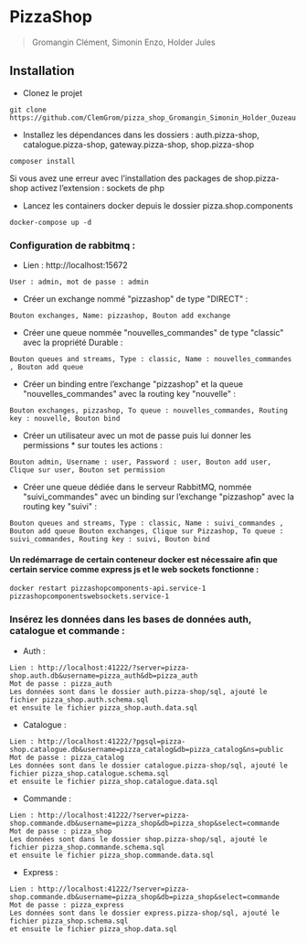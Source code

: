 # PizzaShop

> Gromangin Clément,
> Simonin Enzo,
> Holder Jules

## Installation

- Clonez le projet
```
git clone https://github.com/ClemGrom/pizza_shop_Gromangin_Simonin_Holder_Ouzeau.git
```

- Installez les dépendances dans les dossiers : auth.pizza-shop, catalogue.pizza-shop, gateway.pizza-shop, shop.pizza-shop
```
composer install
```
Si vous avez une erreur avec l’installation des packages de shop.pizza-shop activez
l’extension : sockets de php

- Lancez les containers docker depuis le dossier pizza.shop.components
```
docker-compose up -d
```

### Configuration de rabbitmq :

- Lien : http://localhost:15672
```
User : admin, mot de passe : admin
```

- Créer un exchange nommé "pizzashop" de type "DIRECT" :
```
Bouton exchanges, Name: pizzashop, Bouton add exchange
```

- Créer une queue nommée "nouvelles_commandes" de type "classic" avec la propriété Durable :
```
Bouton queues and streams, Type : classic, Name : nouvelles_commandes , Bouton add queue
```

- Créer un binding entre l’exchange "pizzashop" et la queue "nouvelles_commandes" avec la routing key "nouvelle" :
```
Bouton exchanges, pizzashop, To queue : nouvelles_commandes, Routing key : nouvelle, Bouton bind
```

- Créer un utilisateur avec un mot de passe puis lui donner les permissions * sur toutes les actions :
```
Bouton admin, Username : user, Password : user, Bouton add user, Clique sur user, Bouton set permission
```

- Créer une queue dédiée dans le serveur RabbitMQ, nommée "suivi_commandes" avec un binding sur l’exchange "pizzashop" avec la routing key "suivi" :
```
Bouton queues and streams, Type : classic, Name : suivi_commandes , Bouton add queue Bouton exchanges, Clique sur Pizzashop, To queue : suivi_commandes, Routing key : suivi, Bouton bind
```

#### Un redémarrage de certain conteneur docker est nécessaire afin que certain service comme express js et le web sockets fonctionne :
```
docker restart pizzashopcomponents-api.service-1 pizzashopcomponentswebsockets.service-1
```

### Insérez les données dans les bases de données auth, catalogue et commande :

- Auth :
```
Lien : http://localhost:41222/?server=pizza-shop.auth.db&username=pizza_auth&db=pizza_auth
Mot de passe : pizza_auth
Les données sont dans le dossier auth.pizza-shop/sql, ajouté le fichier pizza_shop.auth.schema.sql
et ensuite le fichier pizza_shop.auth.data.sql
```

- Catalogue :
```
Lien : http://localhost:41222/?pgsql=pizza-shop.catalogue.db&username=pizza_catalog&db=pizza_catalog&ns=public
Mot de passe : pizza_catalog
Les données sont dans le dossier catalogue.pizza-shop/sql, ajouté le fichier pizza_shop.catalogue.schema.sql
et ensuite le fichier pizza_shop.catalogue.data.sql
```

- Commande :
```
Lien : http://localhost:41222/?server=pizza-shop.commande.db&username=pizza_shop&db=pizza_shop&select=commande
Mot de passe : pizza_shop
Les données sont dans le dossier shop.pizza-shop/sql, ajouté le fichier pizza_shop.commande.schema.sql
et ensuite le fichier pizza_shop.commande.data.sql
```

- Express :
```
Lien : http://localhost:41222/?server=pizza-shop.commande.db&username=pizza_shop&db=pizza_shop&select=commande
Mot de passe : pizza_express
Les données sont dans le dossier express.pizza-shop/sql, ajouté le fichier pizza_shop.schema.sql
et ensuite le fichier pizza_shop.data.sql
```

